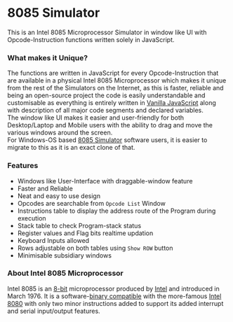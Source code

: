 # 8085 Simulator
This is an Intel 8085 Microprocessor Simulator in window like UI with Opcode-Instruction functions written solely in JavaScript.

### What makes it Unique?
The functions are written in JavaScript for every Opcode-Instruction that are available in a physical Intel 8085 Microprocessor which makes it unique from the rest of the Simulators on the Internet, as this is faster, reliable and being an open-source project the code is easily understandable and customisable as everything is entirely written in [Vanilla JavaScript](https://www.google.com/search?q=Vanilla+Javascript) along with description of all major code segments and declared variables.<br>
The window like UI makes it easier and user-friendly for both Desktop/Laptop and Mobile users with the ability to drag and move the various windows around the screen.<br>
For Windows-OS based [8085 Simulator](https://www.softpedia.com/get/Programming/Other-Programming-Files/8085-Simulator.shtml) software users, it is easier to migrate to this as it is an exact clone of that.

### Features
- Windows like User-Interface with draggable-window feature
- Faster and Reliable
- Neat and easy to use design
- Opcodes are searchable from `Opcode List` Window
- Instructions table to display the address route of the Program during execution
- Stack table to check Program-stack status
- Register values and Flag bits realtime updation
- Keyboard Inputs allowed
- Rows adjustable on both tables using `Show ROW` button
- Minimisable subsidiary windows

### About Intel 8085 Microprocessor
Intel 8085 is an [8-bit](https://en.wikipedia.org/wiki/8-bit) microprocessor produced by [Intel](https://en.wikipedia.org/wiki/Intel) and introduced in March 1976. It is a software-[binary compatible](https://en.wikipedia.org/wiki/Binary_code_compatibility) with the more-famous [Intel 8080](https://en.wikipedia.org/wiki/Intel_8080) with only two minor instructions added to support its added interrupt and serial input/output features.
